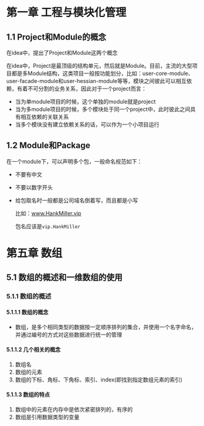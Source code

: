 # 第一章 工程与模块化管理

## 1.1 Project和Module的概念

在idea中，提出了Project和Module这两个概念

在idea中，Project是最顶级的结构单元，然后就是Module。目前，主流的大型项目都是多Module结构，这类项目一般按功能划分，比如：user-core-module、user-facade-module和user-hessian-module等等，模块之间彼此可以相互依赖，有着不可分割的业务关系，因此对于一个project而言：

* 当为单module项目的时候，这个单独的module就是project
* 当为多module项目的时候，多个模块处于同一个project中，此时彼此之间具有相互依赖的关联关系
* 当多个模块没有建立依赖关系的话，可以作为一个小项目运行

## 1.2 Module和Package

在一个module下，可以声明多个包，一般命名规范如下：

* 不要有中文

* 不要以数字开头

* 给包取名时一般都是公司域名倒着写，而且都是小写

  比如：www.HankMiller.vip

  包名应该是`vip.HankMiller`



# 第五章 数组

## 5.1 数组的概述和一维数组的使用

### 5.1.1 数组的概述

#### 5.1.1.1 数组的概念

* 数组，是多个相同类型的数据按一定顺序排列的集合，并使用一个名字命名，并通过编号的方式对这些数据进行统一的管理

#### 5.1.1.2 几个相关的概念

1. 数组名
2. 数组的元素
3. 数组的下标、角标、下角标、索引、index(即找到指定数组元素的索引)

#### 5.1.1.3 数组的特点

1. 数组中的元素在内存中是依次紧密排列的，有序的
2. 数组是引用数据类型的变量